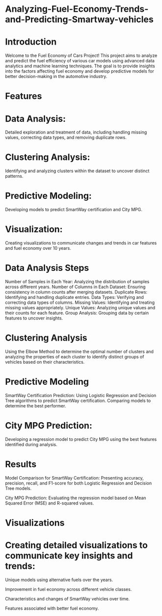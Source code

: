 # Analyzing-Fuel-Economy-Trends-and-Predicting-Smartway-vehicles
# Introduction

Welcome to the Fuel Economy of Cars Project! This project aims to analyze and predict the fuel efficiency of various car models using advanced data analytics and machine learning techniques. The goal is to provide insights into the factors affecting fuel economy and develop predictive models for better decision-making in the automotive industry.

# Features

# Data Analysis:

Detailed exploration and treatment of data, including handling missing values, correcting data types, and removing duplicate rows.

# Clustering Analysis:

Identifying and analyzing clusters within the dataset to uncover distinct patterns.

# Predictive Modeling:

Developing models to predict SmartWay certification and City MPG.

# Visualization:

Creating visualizations to communicate changes and trends in car features and fuel economy over 10 years.

# Data Analysis Steps

Number of Samples in Each Year: Analyzing the distribution of samples across different years.
Number of Columns in Each Dataset: Ensuring consistency in column counts after merging datasets.
Duplicate Rows: Identifying and handling duplicate entries.
Data Types: Verifying and correcting data types of columns.
Missing Values: Identifying and treating missing values appropriately.
Unique Values: Analyzing unique values and their counts for each feature.
Group Analysis: Grouping data by certain features to uncover insights.

# Clustering Analysis

Using the Elbow Method to determine the optimal number of clusters and analyzing the properties of each cluster to identify distinct groups of vehicles based on their characteristics.

# Predictive Modeling

SmartWay Certification Prediction: Using Logistic Regression and Decision Tree algorithms to predict SmartWay certification. Comparing models to determine the best performer.

# City MPG Prediction:

Developing a regression model to predict City MPG using the best features identified during analysis.

# Results

Model Comparison for SmartWay Certification: Presenting accuracy, precision, recall, and F1-score for both Logistic Regression and Decision Tree models.

City MPG Prediction: Evaluating the regression model based on Mean Squared Error (MSE) and R-squared values.

# Visualizations

# Creating detailed visualizations to communicate key insights and trends:

Unique models using alternative fuels over the years.

Improvement in fuel economy across different vehicle classes.

Characteristics and changes of SmartWay vehicles over time.

Features associated with better fuel economy.
